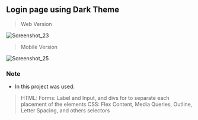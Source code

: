 
## Login page using Dark Theme 

> Web Version 

![Screenshot_23](https://user-images.githubusercontent.com/71856519/177596454-fa2b2042-2fd3-43d1-b73e-078c17d8904c.png)

> Mobile Version 

![Screenshot_25](https://user-images.githubusercontent.com/71856519/177596531-f61c59fa-aea7-4fb7-8a0a-8024d434ca2a.png)

### Note 

* In this project was used: 
> HTML: Forms: Label and Input, and divs for to separate each placement of the elements
> CSS: Flex Content, Media Queries, Outline, Letter Spacing, and others selectors
